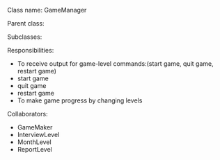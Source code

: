 Class name: GameManager

Parent class:

Subclasses:

Responsibilities:
* To receive output for game-level commands:(start game, quit game, restart game)
* start game
* quit game
* restart game
* To make game progress by changing levels

Collaborators:
* GameMaker
* InterviewLevel
* MonthLevel
* ReportLevel